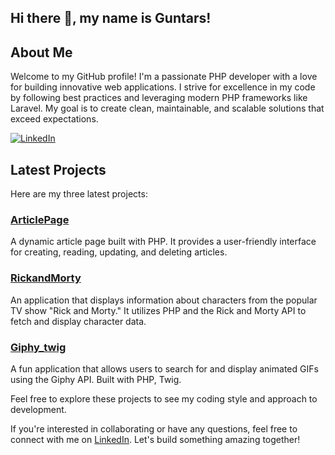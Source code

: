 ## Hi there 👋, my name is Guntars!

## About Me
Welcome to my GitHub profile! I'm a passionate PHP developer with a love for building innovative web applications. I strive for excellence in my code by following best practices and leveraging modern PHP frameworks like Laravel. My goal is to create clean, maintainable, and scalable solutions that exceed expectations.

[![LinkedIn](https://img.shields.io/badge/-LinkedIn-blue?style=flat-square&logo=linkedin&logoColor=white)](https://www.linkedin.com/in/guntarsvaivods/)

## Latest Projects
Here are my three latest projects:

### [ArticlePage](https://github.com/Guntars123/ArticlePage)
A dynamic article page built with PHP. It provides a user-friendly interface for creating, reading, updating, and deleting articles.

### [RickandMorty](https://github.com/Guntars123/RickandMorty)
An application that displays information about characters from the popular TV show "Rick and Morty." It utilizes PHP and the Rick and Morty API to fetch and display character data.

### [Giphy_twig](https://github.com/Guntars123/Giphy_twig)
A fun application that allows users to search for and display animated GIFs using the Giphy API. Built with PHP, Twig.

Feel free to explore these projects to see my coding style and approach to development.

If you're interested in collaborating or have any questions, feel free to connect with me on [LinkedIn](https://www.linkedin.com/in/guntarsvaivods/). Let's build something amazing together!
